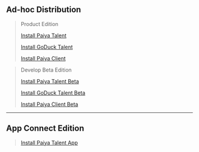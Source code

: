 ## Ad-hoc Distribution

> Product Edition
>
> [Install Paiya Talent](itms-services://?action=download-manifest&url=https%3A%2F%2Fchurchrobotics.github.io%2Fkameoapp-dist%2FPaiya.plist)
>
> [Install GoDuck Talent](itms-services://?action=download-manifest&url=https%3A%2F%2Fchurchrobotics.github.io%2Fkameoapp-dist%2FGoDuckTalent.plist)
>
> [Install Paiya Client](itms-services://?action=download-manifest&url=https%3A%2F%2Fchurchrobotics.github.io%2Fkameoapp-dist%2FPaiyaClient.plist)

> Develop Beta Edition
>
> [Install Paiya Talent Beta](itms-services://?action=download-manifest&url=https%3A%2F%2Fchurchrobotics.github.io%2Fkameoapp-dist%2FPaiyaBeta.plist)
>
> [Install GoDuck Talent Beta](itms-services://?action=download-manifest&url=https%3A%2F%2Fchurchrobotics.github.io%2Fkameoapp-dist%2FGoDuckTalentBeta.plist)
>
> [Install Paiya Client Beta](itms-services://?action=download-manifest&url=https%3A%2F%2Fchurchrobotics.github.io%2Fkameoapp-dist%2FPaiyaClientBeta.plist)

---

## App Connect Edition

> [Install Paiya Talent App](itms-services://?action=download-manifest&url=https%3A%2F%2Fchurchrobotics.github.io%2Fkameoapp-dist%2FPaiyaApp.plist)
